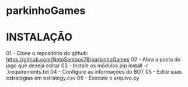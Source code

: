 # parkinhoGames

# INSTALAÇÃO
 01 - Clone o repositório do github: https://github.com/NetoSantoos78/parkinhoGames
 02 - Abra a pasta do jogo que deseja editar
 03 - Instale os módulos pip install -r .\requirements.txt
 04 - Configure as informações do BOT
 05 - Edite suas estratégias em estrategy.csv
 06 - Execute o arquivo.py

